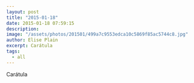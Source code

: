 ```yaml
---
layout: post
title: "2015-01-18"
date: 2015-01-18 07:59:15
description: 
image: "/assets/photos/201501/499a7c9553edca10c5869f85ac5744c8.jpg"
author: Elise Plain
excerpt: Carátula
tags: 
  - all
---
```


Carátula
<p></p>
